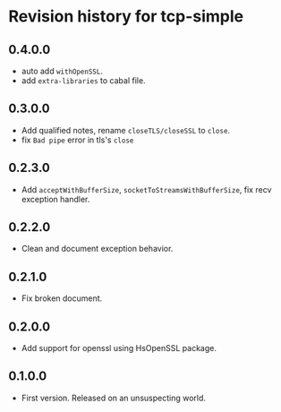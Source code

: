 # Revision history for tcp-simple

## 0.4.0.0

* auto add `withOpenSSL`.
* add `extra-libraries` to cabal file.

## 0.3.0.0

* Add qualified notes, rename `closeTLS/closeSSL` to `close`.
* fix `Bad pipe` error in tls's `close`

## 0.2.3.0

* Add `acceptWithBufferSize`, `socketToStreamsWithBufferSize`, fix recv exception handler.

## 0.2.2.0

* Clean and document exception behavior.

## 0.2.1.0

* Fix broken document.

## 0.2.0.0

* Add support for openssl using HsOpenSSL package.

## 0.1.0.0

* First version. Released on an unsuspecting world.
